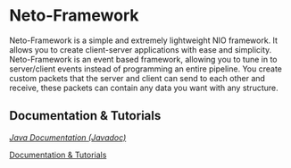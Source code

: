 # Neto-Framework
Neto-Framework is a simple and extremely lightweight NIO framework. It allows you to create client-server applications with ease and simplicity. Neto-Framework is an event based framework, allowing you to tune in to server/client events instead of programming an entire pipeline. You create custom packets that the server and client can send to each other and receive, these packets can contain any data you want with any structure.

## Documentation & Tutorials
[_Java Documentation (Javadoc)_](http://bleedobsidian.github.io/Neto-Framework/)

[Documentation & Tutorials](https://github.com/BleedObsidian/Neto-Framework/wiki/)
